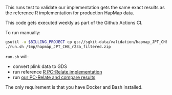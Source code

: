 This runs test to validate our implementation gets the same
exact results as the reference R implementation for production
HapMap data.

This code gets executed weekly as part of the Github Actions CI.

To run manually:

```bash
gsutil -u $BILLING_PROJECT cp gs://sgkit-data/validation/hapmap_JPT_CHB_r23a_filtered.zip /tmp/
./run.sh /tmp/hapmap_JPT_CHB_r23a_filtered.zip
```

`run.sh` will:
 * convert plink data to GDS
 * run reference [R PC-Relate implementation](pc_relate.R)  
 * run [our PC-Relate and compare results](validate_pc_relate.py)

The only requirement is that you have Docker and Bash installed.